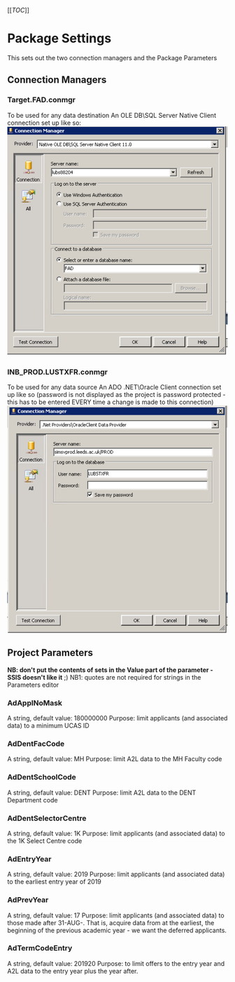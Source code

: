 [[_TOC_]]

# Package Settings

This sets out the two connection managers and the Package Parameters

## Connection Managers

### Target.FAD.conmgr

To be used for any data destination
An OLE DB\SQL Server Native Client connection set up like so:
 ![Target_FAD_conmgr.PNG](/.attachments/Target_FAD_conmgr-18422a5b-5c4f-4c44-b36d-392f7902083e.PNG)

### INB_PROD.LUSTXFR.conmgr

To be used for any data source
An ADO .NET\Oracle Client connection set up like so (password is not displayed as the
project is password protected - this has to be entered EVERY time a change is made to
this connection)
 ![INB_PROD_LUSTXFR_conmgr.PNG](/.attachments/INB_PROD_LUSTXFR_conmgr-7d1df574-a27f-4b87-a657-aca2e169fa6d.PNG)

## Project Parameters

**NB: don't put the contents of sets in the Value part of the parameter - SSIS doesn't like it** ;)
NB1: quotes are not required for strings in the Parameters editor



### AdApplNoMask

A string, default value: 180000000
Purpose: limit applicants (and associated data) to a minimum UCAS ID

### AdDentFacCode

A string, default value: MH
Purpose: limit A2L data to the MH Faculty code

### AdDentSchoolCode

A string, default value: DENT
Purpose: limit A2L data to the DENT Department code

### AdDentSelectorCentre

A string, default value: 1K
Purpose: limit applicants (and associated data) to the 1K Select Centre code

### AdEntryYear

A string, default value: 2019
Purpose: limit applicants (and associated data) to the earliest entry year of 2019

### AdPrevYear

A string, default value: 17
Purpose: limit applicants (and associated data) to those made after 31-AUG-<AdPrevYear>.
That is, acquire data from at the earliest, the beginning of the previous academic year - we want the deferred applicants.

### AdTermCodeEntry

A string, default value: 201920
Purpose: to limit offers to the entry year and A2L data to the entry year plus the year after.

